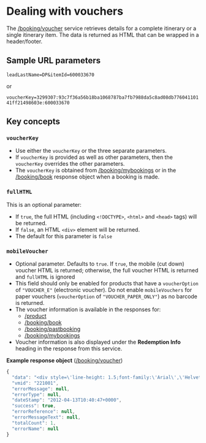 # Dealing with vouchers

The [/booking/voucher](../../../../openapi/reference/operation/bookingVoucher) service retrieves details for a complete itinerary or a single itinerary item. The data is returned as HTML that can be wrapped in a header/footer.

## Sample URL parameters

`leadLastName=DP&itemId=600033670`

or

`voucherKey=3299307:93c7f36a56b18ba1068787ba7fb7988da5c8ad08db77604110141ff21498603e:600033670`

## Key concepts

### `voucherKey`
- Use either the `voucherKey` or the three separate parameters.
- If `voucherKey` is provided as well as other parameters, then the `voucherKey` overrides the other parameters.
- The `voucherKey` is obtained from [/booking/mybookings](../../../../openapi/reference/operation/bookingMybookings) or in the [/booking/book](../../../../openapi/reference/operation/bookingBook) response object when a booking is made.

### `fullHTML`
This is an optional parameter: 
- If `true`, the full HTML (including `<!DOCTYPE>`, `<html>` and `<head>` tags) will be returned.
- If `false`, an HTML `<div>` element will be returned.
- The default for this parameter is `false`

### `mobileVoucher`
- Optional parameter. Defaults to `true`. If `true`, the mobile (cut down) voucher HTML is returned; otherwise, the full voucher HTML is returned and `fullHTML` is ignored
- This field should only be enabled for products that have a `voucherOption` of `"VOUCHER_E"` (electronic voucher). Do not enable `mobileVouchers` for paper vouchers (`voucherOption` of `"VOUCHER_PAPER_ONLY"`) as no barcode is returned.
- The voucher information is available in the responses for:
  - [/product](../../../../openapi/reference/operation/product)
  - [/booking/book](../../../../openapi/reference/operation/bookingBook)
  - [/booking/pastbooking](../../../../openapi/reference/operation/bookingPastbooking)
  - [/booking/mybookings](../../../../openapi/reference/operation/bookingMybookings)
- Voucher information is also displayed under the **Redemption Info** heading in the response from this service.

**Example response object** ([/booking/voucher](../../../../openapi/reference/operation/bookingVoucher))

```javascript
{
  "data": "<div style=\'line-height: 1.5;font-family:\'Arial\',\'Helvetica\',\'Verdana\',sans-serif; font-size: 12px; padding: 0 10px; border-bottom: 1pxsolid #CAE2EA;\'><h2 style=\'font-size:16px;font-weight:bold;margin:0.5em 0;padding:0;\'>San FranciscoBay Sunset Catamaran Cruise &reg;</h2><h2 style=\'font-size:16px;font-weight:bold;margin:0.5em0;padding:0;\'>SAMPLE ONLY</h2><ul style=\'margin:0 0 1em 1em; padding:0;\'> <li><strong>Date:</strong>Friday April 13, 2012 </li><li><strong>Time:</strong><strong>2011:</strong><br><ul><li><strong>Nov. 6 to Nov. 27</strong>: 4:00pm (Fri., Sat. &amp; Sun)</li></ul><p><strong>2012:</strong></p><ul><li><strong>March 2 to March 10:</strong>&nbsp; 5:00 pm (Fri., Sat. &amp; Sun)</li><li><strong>March 11 to April 15:</strong> 6:00pm Daily</li><li><strong>April 16 to May 20:</strong> 6:30 pm Daily</li><li><strong>May 21 to July 22:</strong> 7:00 pm Daily</li><li><strong>July 23 to Aug 26: </strong>6:30 pm Daily</li><li><strong>Aug 27 to Sept 23:</strong>6:00 pm Daily</li><li><strong>Sept. 24 to Nov. 3:</strong> 5:30 pm Daily</li><li><strong>Nov 4 to Dec 2:</strong> 4:00pm (Friday, Sat., &amp; Sun.)</li></ul><p>Please arrive 30 minutes prior to cruise departure.</li></ul> <ul style=\'margin:0 0 1em 1em; padding:0;\'> <li><strong>Lead Traveler: </strong> jos dp</li><li><strong>Number of Travelers: </strong> 1 Adult</li> <li><strong>Booking Reference: </strong>VIATOR600033672</li><li><strong>Product Code: </strong>2316SUN</li><li><strong>Confirmation Details:</strong>SUN </li> <li><strong>Location </strong><div><p>Pier 39</p></div><div></div><div>When you get to Pier 39, stand on the sidewalk &amp; look towards the water, do NOT go down the center wherethe shops are, but take the left OUTSIDE walkway. Go towards the sea lions &amp; look for a gate with the letter J on it</div></li></ul><h3 style=\'font-size:14px;font-weight:bold;margin:0.5em 0;padding:0;\'> Redemption Info</h3><ul style=\'margin:0 0 1em 1em; padding:0;\'> <li>You can present either a paper or an electronic voucherfor this activity. </li> </ul> <h3 style=\'font-size:14px;font-weight:bold;margin:0.5em 0;padding:0;\'>Important</h3> <ul><li>Your local contact is Adventure Cat Sailing Charters on +1 800 498 4228.</li><li>Please note: You mustreconfirm directly with Adventure Cat Sailing Charters at <ul> <li>Locally on 415 777 1630</li></ul> at least 24 Hour(s)prior to your tour/activity date. If you are not arriving within the specified timeframe, please contact Adventure CatSailing Charters prior to your travels, or immediately upon arrival at your destination.</li></ul><ul><li>Duringthe months of March, April and November, the weather in San Francisco can be unpredictable and sailings are subject tocancellation or rescheduling. Please ensure that you call the operator 1 day prior to sailing to confirm your tour</li></ul><h3 style=\'font-size:14px;font-weight:bold;margin:0.5em 0;padding:0;\'>Inclusions</h3><ul><li>1.5-hour Sunset Cruise</li><li>Light hors d\'oeuvres</li><li>Two complimentary drinks</li></ul><h3 style=\'font-size:14px;font-weight:bold;margin:0.5em 0;padding:0;\'>Terms and Conditions </h3> Read our completeTerms & Conditions for information on cancellations, date changes and other modifications to this confirmed reservation. </div><!-- end of voucher_item --></div>",
  "vmid": "221001",
  "errorMessage": null,
  "errorType": null,
  "dateStamp": "2012-04-13T10:40:47+0000",
  "success": true,
  "errorReference": null,
  "errorMessageText": null,
  "totalCount": 1,
  "errorName": null
}
```
